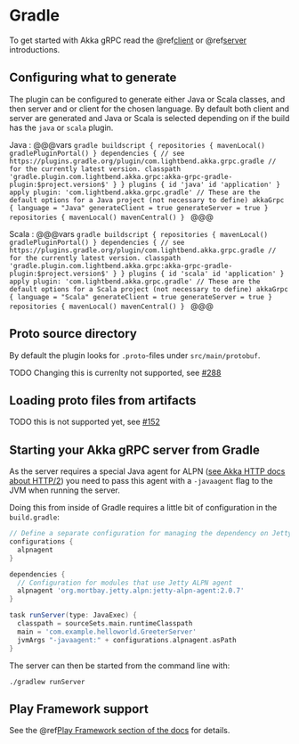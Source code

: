 # Gradle

To get started with Akka gRPC read the @ref[client](../client/index.md) or @ref[server](../server/index.md) introductions.

## Configuring what to generate

The plugin can be configured to generate either Java or Scala classes, and then server and or client for the chosen language.
By default both client and server are generated and Java or Scala is selected depending on if the build
has the `java` or `scala` plugin.

Java
:   @@@vars
    ```gradle
    buildscript {
      repositories {
        mavenLocal()
        gradlePluginPortal()
      }
      dependencies {
        // see https://plugins.gradle.org/plugin/com.lightbend.akka.grpc.gradle
        // for the currently latest version.
        classpath 'gradle.plugin.com.lightbend.akka.grpc:akka-grpc-gradle-plugin:$project.version$'
      }
    }
    plugins {
      id 'java'
      id 'application'
    }
    apply plugin: 'com.lightbend.akka.grpc.gradle'
    // These are the default options for a Java project (not necessary to define)
    akkaGrpc {
      language = "Java"
      generateClient = true
      generateServer = true
    }
    repositories {
      mavenLocal()
      mavenCentral()
    }
    ```
    @@@

Scala
:   @@@vars
    ```gradle
    buildscript {
      repositories {
        mavenLocal()
        gradlePluginPortal()
      }
      dependencies {
        // see https://plugins.gradle.org/plugin/com.lightbend.akka.grpc.gradle
        // for the currently latest version.
        classpath 'gradle.plugin.com.lightbend.akka.grpc:akka-grpc-gradle-plugin:$project.version$'
      }
    }
    plugins {
      id 'scala'
      id 'application'
    }
    apply plugin: 'com.lightbend.akka.grpc.gradle'
    // These are the default options for a Scala project (not necessary to define)
    akkaGrpc {
      language = "Scala"
      generateClient = true
      generateServer = true
    }
    repositories {
      mavenLocal()
      mavenCentral()
    }
    ```
    @@@

## Proto source directory

By default the plugin looks for `.proto`-files under `src/main/protobuf`.

TODO Changing this is currenlty not supported, see [#288](https://github.com/akka/akka-grpc/issues/288)

## Loading proto files from artifacts

TODO this is not supported yet, see [#152](https://github.com/akka/akka-grpc/issues/152)

## Starting your Akka gRPC server from Gradle

As the server requires a special Java agent for ALPN ([see Akka HTTP docs about HTTP/2](https://doc.akka.io/docs/akka-http/current/server-side/http2.html#application-layer-protocol-negotiation-alpn-))
you need to pass this agent with a `-javaagent` flag to the JVM when running the server.

Doing this from inside of Gradle requires a little bit of configuration in the `build.gradle`:


```gradle
// Define a separate configuration for managing the dependency on Jetty ALPN agent.
configurations {
  alpnagent
}

dependencies {
  // Configuration for modules that use Jetty ALPN agent
  alpnagent 'org.mortbay.jetty.alpn:jetty-alpn-agent:2.0.7'
}

task runServer(type: JavaExec) {
  classpath = sourceSets.main.runtimeClasspath
  main = 'com.example.helloworld.GreeterServer'
  jvmArgs "-javaagent:" + configurations.alpnagent.asPath
}

```

The server can then be started from the command line with:

```
./gradlew runServer
```

## Play Framework support

See the @ref[Play Framework section of the docs](../play-framework.md) for details.

